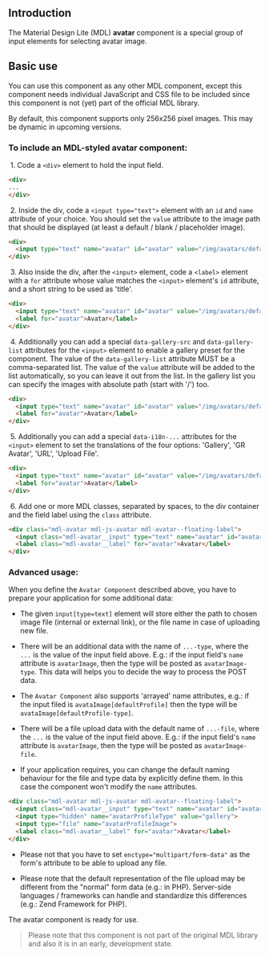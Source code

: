 ## Introduction
The Material Design Lite (MDL) **avatar** component is a special group of input elements for selecting avatar image.

## Basic use
You can use this component as any other MDL component, except this component needs individual JavaScript and CSS file to be included since this component is not (yet) part of the official MDL library.

By default, this component supports only 256x256 pixel images. This may be dynamic in upcoming versions.

### To include an MDL-styled **avatar** component:

&nbsp;1. Code a `<div>` element to hold the input field.
```html
<div>
...
</div>
```

&nbsp;2. Inside the div, code a `<input type="text">` element with an `id` and `name` attribute of your choice. You should set the `value` attribute to the image path that should be displayed (at least a default / blank / placeholder image).
```html
<div>
  <input type="text" name="avatar" id="avatar" value="/img/avatars/default1.jpg">
</div>
```

&nbsp;3. Also inside the div, after the `<input>` element, code a `<label>` element with a `for` attribute whose value matches the `<input>` element's `id` attribute, and a short string to be used as 'title'.
```html
<div>
  <input type="text" name="avatar" id="avatar" value="/img/avatars/default1.jpg">
  <label for="avatar">Avatar</label>
</div>
```

&nbsp;4. Additionally you can add a special `data-gallery-src` and `data-gallery-list` attributes for the `<input>` element to enable a gallery preset for the component. The value of the `data-gallery-list` attribute MUST be a comma-separated list. The value of the `value` attribute will be added to the list automatically, so you can leave it out from the list. In the gallery list you can specify the images with absolute path (start with '/') too.
```html
<div>
  <input type="text" name="avatar" id="avatar" value="/img/avatars/default1.jpg" data-gallery-src="/img/avatars" data-gallery-list="default2.jpg,default3.jpg,/img/myProfilePic.jpg">
  <label for="avatar">Avatar</label>
</div>
```

&nbsp;5. Additionally you can add a special `data-i18n-...` attributes for the `<input>` element to set the translations of the four options: 'Gallery', 'GR Avatar', 'URL', 'Upload File'.
```html
<div>
  <input type="text" name="avatar" id="avatar" value="/img/avatars/default1.jpg" data-gallery-src="/img/avatars" data-gallery-list="default2.jpg,default3.jpg,/img/myProfilePic.jpg" data-i18n-gallery="Default" data-i18n-gravatar="GR" data-i18n-url="Web Address" data-i18n-upload="From local machine">
  <label for="avatar">Avatar</label>
</div>
```

&nbsp;6. Add one or more MDL classes, separated by spaces, to the div container and the field label using the `class` attribute.
```html
<div class="mdl-avatar mdl-js-avatar mdl-avatar--floating-label">
  <input class="mdl-avatar__input" type="text" name="avatar" id="avatar" value="/img/avatars/default1.jpg" data-gallery-src="/img/avatars" data-gallery-list="default2.jpg,default3.jpg,/img/myProfilePic.jpg" data-i18n-gallery="Default" data-i18n-gravatar="GR" data-i18n-url="Web Address" data-i18n-upload="From local machine">
  <label class="mdl-avatar__label" for="avatar">Avatar</label>
</div>
```

### Advanced usage:

When you define the `Avatar Component` described above, you have to prepare your application for some additional data:

* The given `input[type=text]` element will store either the path to chosen image file (internal or external link), or the file name in case of uploading new file.

* There will be an additional data with the name of `...-type`, where the `...` is the value of the input field above. E.g.: if the input field's `name` attribute is `avatarImage`, then the type will be posted as `avatarImage-type`. This data will helps you to decide the way to process the POST data.

* The `Avatar Component` also supports 'arrayed' name attributes, e.g.: if the input filed is `avataImage[defaultProfile]` then the type will be `avataImage[defaultProfile-type]`. 

* There will be a file upload data with the default name of `...-file`, where the `...` is the value of the input field above. E.g.: if the input field's `name` attribute is `avatarImage`, then the type will be posted as `avatarImage-file`.
 
* If your application requires, you can change the default naming behaviour for the file and type data by explicitly define them. In this case the component won't modify the `name` attributes.

```html
<div class="mdl-avatar mdl-js-avatar mdl-avatar--floating-label">
  <input class="mdl-avatar__input" type="text" name="avatar" id="avatar" value="/img/avatars/default1.jpg" data-gallery-src="/img/avatars" data-gallery-list="default2.jpg,default3.jpg,/img/myProfilePic.jpg" data-i18n-gallery="Default" data-i18n-gravatar="GR" data-i18n-url="Web Address" data-i18n-upload="From local machine">
  <input type="hidden" name="avatarProfileType" value="gallery">
  <input type="file" name="avatarProfileImage">
  <label class="mdl-avatar__label" for="avatar">Avatar</label>
</div>
```

* Please not that you have to set `enctype="multipart/form-data"` as the form's attribute to be able to upload any file.
   
* Please note that the default representation of the file upload may be different from the "normal" form data (e.g.: in PHP). Server-side languages / frameworks can handle and standardize this differences (e.g.: Zend Framework for PHP).

The avatar component is ready for use.

> Please note that this component is not part of the original MDL library and also it is in an early, development state.
